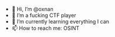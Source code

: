 - 👋 Hi, I’m @oxnan
- 👀 I’m a fucking CTF player
- 🌱 I’m currently learning everything I can
- 📫 How to reach me: OSINT
